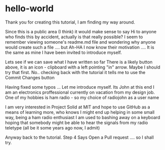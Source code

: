# hello-world
Thank you for creating this tutorial, I am finding my way around.

Since this is a public area (I think) it would make sense to say Hi to anyone who finds this by accident,
actually is that really possible? I seem to remember viewing someone's readme.md file and wondering why anyone
would create such a file .... but Ah-HA I now know their motivation ....
It is the same as mine I have been invited to introduce myself.

Lets see if we can save what I have written so far
There is a likely button above, it is an icon - clipboard with a left pointing "in" arrow.
Maybe I should try that first.  No.. checking back with the tutorial it tells me to use the Commit Changes button

Having fixed some typos ...
Let me introduce myself. Its John at this end I am an electronics proffessional currently on vacation from my design job. One of my hobbies is ham radio - so my choice of radiojohn as a user name

I am very interested in Project Solid at MIT and hope to use GitHub as a means of learning more, who knows I might end up helping in some small way, being a ham radio enthusiast I am used to bashing away on a keyboard hoping that somebody might be able to hear the signals from my radio teletype (all be it some years ago now, I admit)

Anyway back to the tutorial.
Step 4
Says Open a Pull request .... so I shall try.
